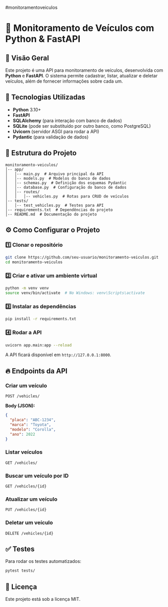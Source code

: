 #monitoramentoveiculos
# 🚗 Monitoramento de Veículos com Python & FastAPI

## 📌 Visão Geral
Este projeto é uma API para monitoramento de veículos, desenvolvida com **Python** e **FastAPI**. O sistema permite cadastrar, listar, atualizar e deletar veículos, além de fornecer informações sobre cada um.

## 🚀 Tecnologias Utilizadas
- **Python** 3.10+
- **FastAPI**
- **SQLAlchemy** (para interação com banco de dados)
- **SQLite** (pode ser substituído por outro banco, como PostgreSQL)
- **Uvicorn** (servidor ASGI para rodar a API)
- **Pydantic** (para validação de dados)

## 📂 Estrutura do Projeto
```
monitoramento-veiculos/
│-- app/
│   │-- main.py  # Arquivo principal da API
│   │-- models.py  # Modelos do banco de dados
│   │-- schemas.py  # Definição dos esquemas Pydantic
│   │-- database.py  # Configuração do banco de dados
│   │-- routes/
│   │   │-- vehicles.py  # Rotas para CRUD de veículos
│-- tests/
│   │-- test_vehicles.py  # Testes para API
│-- requirements.txt  # Dependências do projeto
│-- README.md  # Documentação do projeto
```

## ⚙️ Como Configurar o Projeto
### 1️⃣ Clonar o repositório
```bash
git clone https://github.com/seu-usuario/monitoramento-veiculos.git
cd monitoramento-veiculos
```

### 2️⃣ Criar e ativar um ambiente virtual
```bash
python -m venv venv
source venv/bin/activate  # No Windows: venv\Scripts\activate
```

### 3️⃣ Instalar as dependências
```bash
pip install -r requirements.txt
```

### 4️⃣ Rodar a API
```bash
uvicorn app.main:app --reload
```
A API ficará disponível em `http://127.0.0.1:8000`.

## 🔥 Endpoints da API
### Criar um veículo
```http
POST /vehicles/
```
**Body (JSON):**
```json
{
  "placa": "ABC-1234",
  "marca": "Toyota",
  "modelo": "Corolla",
  "ano": 2022
}
```

### Listar veículos
```http
GET /vehicles/
```

### Buscar um veículo por ID
```http
GET /vehicles/{id}
```

### Atualizar um veículo
```http
PUT /vehicles/{id}
```

### Deletar um veículo
```http
DELETE /vehicles/{id}
```

## ✅ Testes
Para rodar os testes automatizados:
```bash
pytest tests/
```

## 📜 Licença
Este projeto está sob a licença MIT.

